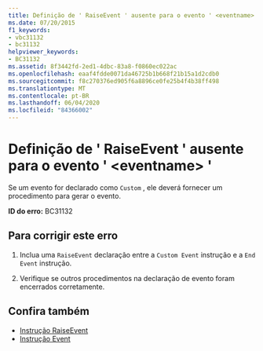 ```yaml
---
title: Definição de ' RaiseEvent ' ausente para o evento ' <eventname> '
ms.date: 07/20/2015
f1_keywords:
- vbc31132
- bc31132
helpviewer_keywords:
- BC31132
ms.assetid: 8f3442fd-2ed1-4dbc-83a8-f0860ec022ac
ms.openlocfilehash: eaaf4fdde0071da46725b1b668f21b15a1d2cdb0
ms.sourcegitcommit: f8c270376ed905f6a8896ce0fe25b4f4b38ff498
ms.translationtype: MT
ms.contentlocale: pt-BR
ms.lasthandoff: 06/04/2020
ms.locfileid: "84366002"
---
```

# <a name="raiseevent-definition-missing-for-event-eventname"></a>Definição de ' RaiseEvent ' ausente para o evento ' \<eventname> '
Se um evento for declarado como `Custom` , ele deverá fornecer um procedimento para gerar o evento.  
  
 **ID do erro:** BC31132  
  
## <a name="to-correct-this-error"></a>Para corrigir este erro  
  
1. Inclua uma `RaiseEvent` declaração entre a `Custom Event` instrução e a `End Event` instrução.  
  
2. Verifique se outros procedimentos na declaração de evento foram encerrados corretamente.  
  
## <a name="see-also"></a>Confira também

- [Instrução RaiseEvent](../language-reference/statements/raiseevent-statement.md)
- [Instrução Event](../language-reference/statements/event-statement.md)
